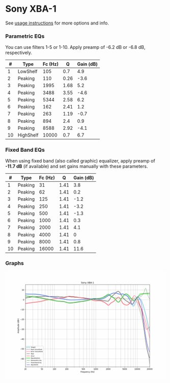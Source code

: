 # Sony XBA-1
See [usage instructions](https://github.com/jaakkopasanen/AutoEq#usage) for more options and info.

### Parametric EQs
You can use filters 1-5 or 1-10. Apply preamp of -6.2 dB or -6.8 dB, respectively.

|   # | Type      |   Fc (Hz) |    Q |   Gain (dB) |
|-----|-----------|-----------|------|-------------|
|   1 | LowShelf  |       105 | 0.7  |         4.9 |
|   2 | Peaking   |       110 | 0.26 |        -3.6 |
|   3 | Peaking   |      1995 | 1.68 |         5.2 |
|   4 | Peaking   |      3488 | 3.55 |        -4.6 |
|   5 | Peaking   |      5344 | 2.58 |         6.2 |
|   6 | Peaking   |       162 | 2.41 |         1.2 |
|   7 | Peaking   |       263 | 1.19 |        -0.7 |
|   8 | Peaking   |       894 | 2.4  |         0.9 |
|   9 | Peaking   |      8588 | 2.92 |        -4.1 |
|  10 | HighShelf |     10000 | 0.7  |         6.7 |

### Fixed Band EQs
When using fixed band (also called graphic) equalizer, apply preamp of **-11.7 dB** (if available) and set gains manually with these parameters.

|   # | Type    |   Fc (Hz) |    Q |   Gain (dB) |
|-----|---------|-----------|------|-------------|
|   1 | Peaking |        31 | 1.41 |         3.8 |
|   2 | Peaking |        62 | 1.41 |         0.2 |
|   3 | Peaking |       125 | 1.41 |        -1.2 |
|   4 | Peaking |       250 | 1.41 |        -3.2 |
|   5 | Peaking |       500 | 1.41 |        -1.3 |
|   6 | Peaking |      1000 | 1.41 |         0.3 |
|   7 | Peaking |      2000 | 1.41 |         4.1 |
|   8 | Peaking |      4000 | 1.41 |         0   |
|   9 | Peaking |      8000 | 1.41 |         0.8 |
|  10 | Peaking |     16000 | 1.41 |        11.6 |

### Graphs
![](./Sony%20XBA-1.png)
